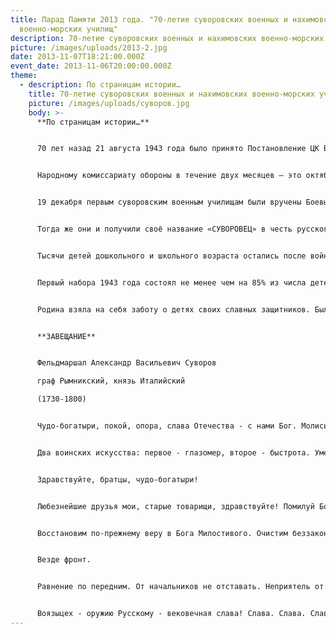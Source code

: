 ```yaml
---
title: Парад Памяти 2013 года. "70-летие суворовских военных и нахимовских
  военно-морских училищ"
description: 70-летие суворовских военных и нахимовских военно-морских училищ
picture: /images/uploads/2013-2.jpg
date: 2013-11-07T18:21:00.000Z
event_date: 2013-11-06T20:00:00.000Z
theme:
  - description: По страницам истории…
    title: 70-летие суворовских военных и нахимовских военно-морских училищ
    picture: /images/uploads/суворов.jpg
    body: >-
      **По страницам истории…**


      70 лет назад 21 августа 1943 года было принято Постановление ЦК ВКП (б) и СНК СССР «О неотложных мерах по восстановлению хозяйства в районах, освобождённых от немецкой оккупации», на основании которого были созданы первые суворовские военные училища (СВУ) «по типу старых кадетских корпусов». В постановлении указывалось, что «Для устройства, обучения и воспитания детей воинов Красной Армии, партизан Отечественной войны, а также детей советских и партийных работников, рабочих и колхозников, погибших от рук немецких оккупантов, организовать... 9 суворовских военных училищ, типа старых кадетских корпусов, по 500 человек в каждом, всего 4500 человек со сроком обучения 7 лет, с закрытым пансионом для воспитанников...»….«В суворовские военные училища принимать мальчиков с 10-летнего возраста, со сроком обучения 7 лет. При училищах организовывать младшие и старшие приготовительные классы с годичным сроком обучения в каждом классе. В приготовительные классы принимать детей в возрасте от 8 до 10 лет и иметь целью подготовить мальчиков к военной службе в офицерском звании и дать им общее среднее образование...».


      Народному комиссариату обороны в течение двух месяцев – это октябрь и ноябрь 1943 года – предписывалось сформировать девять суворовских военных училищ: Краснодарское (в Майкопе), Новочеркасское, Сталинградское (в Астрахани), Воронежское, Харьковское (в Чугуеве), Курское, Орловское (в Ельце), Калининское и Ставропольское.   А   в 1944 году 6 СВУ: Казанское, Куйбышевское, Горьковское, Саратовское, Тамбовское и Тульское.


      19 декабря первым суворовским военным училищам были вручены Боевые Знамёна и грамоты Президиума Верховного Совета СССР. Эта дата, по существу, и является официальным днём открытия суворовских военных училищ. 


      Тогда же они и получили своё название «СУВОРОВЕЦ» в честь русского полководца Александра Васильевича Суворова.


      Тысячи детей дошкольного и школьного возраста остались после войны без крова, без средств к существованию, многие из них стали круглыми сиротами.. Много детей потеряли не только своих родителей, но и ближайших родственников.


      Первый набора 1943 года состоял не менее чем на 85% из числа детей погибших воинов красной армии.


      Родина взяла на себя заботу о детях своих славных защитников. Были приняты все меры для того, чтобы мальчики, надевшие гимнастерки с алыми погонами, стали достойными преемниками и продолжателями славных боевых традиций отцов, старших поколений.


      **ЗАВЕЩАНИЕ**


      Фельдмаршал Александр Васильевич Суворов

      граф Рымникский, князь Италийский

      (1730-1800)


      Чудо-богатыри, покой, опора, слава Отечества - с нами Бог. Молись Богу, от Него победа. Пресвятая Богородица, спаси нас. Святителю отче Николае, моли Бога о нас. Без сей молитвы оружья не обнажай, ружья не заряжай, ничего не начинай. Всякое дело начинать с благословением Божиим. До издыхания будь верен Государю и Отечеству. Избегать роскоши, праздности и корыстолюбия, искать славу через истину и добродетель. Дух укрепляй в вере отеческой, православной. Безверное войско учить - что перегорелое железо точить. Что дерево без корня, то - почитание ко власти земной без почитания ко власти Божией. Воздай честь Небу, а потом земле. Люби истинную славу. Отличай честолюбие благородное от надменности и гордости. Научись заранее прощать ошибки других, но никогда не прощай себе своих. Победи себя - будешь непобедим. Не презирай никогда неприятеля, какой бы он ни был. Военные добродетели суть храбрость для солдата, неустрашимость для офицера, мужество для полководца. Все они должны быть управляемы порядком, дисциплиною, неусыпностью, прозорливостью. Зри в части - семью, в начальнике - отца, в товарищах - братьев. Нога ногу укрепляет, рука руку усиляет. Солдат и в мирное время на войне. Смотри на дело в целом. Верный взгляд военный.


      Два воинских искусства: первое - глазомер, второе - быстрота. Умей пользоваться местностью. Набеги отбивать, по обыкновению - наступательно. Кто напуган, тот наполовину побит. Воюют не числом, а умением. Береги пулю на три дня, а иногда и на целую кампанию. Стреляй редко, да метко. Пуля дура, а штык молодец. У неприятеля те же руки, да русского штыка не знает. Широкий шаг ведет к победе. Работать быстро, скоро, по-русски. Штыки, быстрота, внезапность. Неприятель нас не чает: атакуй с чем Бог послал. Конница - начинай, руби, коли, гони, отрезывай, не упускай. Ура, чудеса творят, братцы. Не употреблять команды стой - это не на учении, а в сражении. Атака - руби, коли, ура, барабан, музыка. Преследуй денно и нощно, доколе истреблен не будет (неприятель). Недорубленный лес опять вырастает. Казаки везде пролезут, их быстрота завершит победу. Неприятель сдался - пощада. С пленным быть милосерду - солдат не разбойник. Грех напрасно убивать - они такие же люди. Поражать неприятеля человеколюбием. Бог нас водит. Он нам генерал. Вот - братцы - воинское обучение. Господа офицеры, какой восторг.


      Здравствуйте, братцы, чудо-богатыри!


      Любезнейшие друзья мои, старые товарищи, здравствуйте! Помилуй Бог, мы Русские!


      Восстановим по-прежнему веру в Бога Милостивого. Очистим беззаконие.


      Везде фронт.


      Равнение по передним. От начальников не отставать. Неприятель от вас дрожит. Вы Русские! 


      Воязыцех - оружию Русскому - вековечная слава! Слава. Слава. Слава.
---
```

